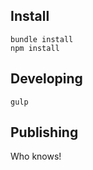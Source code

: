## Install

```
bundle install
npm install
```

## Developing

```
gulp
```

## Publishing

Who knows!
